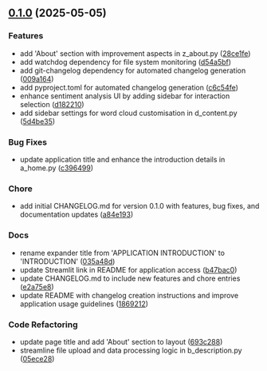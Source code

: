 <!-- insertion marker -->
<a name="0.1.0"></a>

## [0.1.0](https://github.com///compare/e4b451f35493e3a89fef2f385d50e7f96f54c9e1...0.1.0) (2025-05-05)

### Features

- add 'About' section with improvement aspects in z_about.py ([28ce1fe](https://github.com///commit/28ce1fef4877a73f9e8f2a273cde61d5f66c0cd2))
- add watchdog dependency for file system monitoring ([d54a5bf](https://github.com///commit/d54a5bf107c502abdc809f1cda87d5bcbfe346cd))
- add git-changelog dependency for automated changelog generation ([009a164](https://github.com///commit/009a164cab23b6e7a2248c7cc4393768b18564f9))
- add pyproject.toml for automated changelog generation ([c6c54fe](https://github.com///commit/c6c54feb89bd4fcb36cab802011f143ddf1c8e4c))
- enhance sentiment analysis UI by adding sidebar for interaction selection ([d182210](https://github.com///commit/d18221014ecf970cbdb842217382031167546809))
- add sidebar settings for word cloud customisation in d_content.py ([5d4be35](https://github.com///commit/5d4be353999fb8bb3c54eef3ecc700a6eb60aa40))

### Bug Fixes

- update application title and enhance the introduction details in a_home.py ([c396499](https://github.com///commit/c3964999441d4c1a3acc7194e2a6d364c76870ca))

### Chore

- add initial CHANGELOG.md for version 0.1.0 with features, bug fixes, and documentation updates ([a84e193](https://github.com///commit/a84e193837e8624a138e1d171025477192dc4bc4))

### Docs

- rename expander title from 'APPLICATION INTRODUCTION' to 'INTRODUCTION' ([035a48d](https://github.com///commit/035a48d538ff44e0c2b71c3cd02f1f75fc50c3f3))
- update Streamlit link in README for application access ([b47bac0](https://github.com///commit/b47bac0dfecd9cae208aaf164188f06142a5bb9c))
- update CHANGELOG.md to include new features and chore entries ([e2a75e8](https://github.com///commit/e2a75e816ff874e6ba35dae984f387d6dde55123))
- update README with changelog creation instructions and improve application usage guidelines ([1869212](https://github.com///commit/1869212b17d8547a43565e58f87c792e1cc1180f))

### Code Refactoring

- update page title and add 'About' section to layout ([693c288](https://github.com///commit/693c2886065bdb760f2866d2d60d96b52be12b58))
- streamline file upload and data processing logic in b_description.py ([05ece28](https://github.com///commit/05ece284126aeefdf0553dd7003763197baf1acf))


